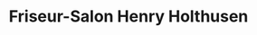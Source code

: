 ---
title: "Friseur-Salon Henry Holthusen"
url: /hamburg/friseur-salon-henry-holthusen/
shop: Friseur
---